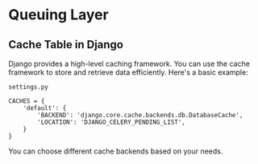 # Queuing Layer

## Cache Table in Django

<p>
Django provides a high-level caching framework. You can use the cache framework to store and retrieve data efficiently. Here's a basic example:

</p>

```
settings.py

CACHES = {
    'default': {
        'BACKEND': 'django.core.cache.backends.db.DatabaseCache',
        'LOCATION': 'DJANGO_CELERY_PENDING_LIST',
    }
}
```
<p>
You can choose different cache backends based on your needs.
</p>